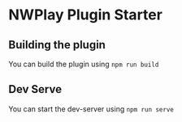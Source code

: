 # NWPlay Plugin Starter

## Building the plugin
You can build the plugin using `npm run build`

## Dev Serve
You can start the dev-server using `npm run serve`
